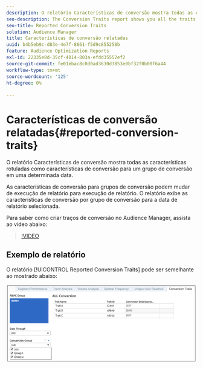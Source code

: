 ```yaml
---
description: O relatório Características de conversão mostra todas as características rotuladas como características de conversão para um grupo de conversão em uma determinada data. As características de conversão para grupos de conversão podem mudar de execução de relatório para execução de relatório. O relatório exibe as características de conversão por grupo de conversão para a data de relatório selecionada.
seo-description: The Conversion Traits report shows you all the traits labeled as conversion traits for a conversion group at a certain date. Conversion traits for conversion groups can change from reporting run to reporting run. The report displays conversion traits by conversion group for the selected reporting date.
seo-title: Reported Conversion Traits
solution: Audience Manager
title: Características de conversão relatadas
uuid: b4b5eb9c-d83e-4e7f-8661-f5d9c855258b
feature: Audience Optimization Reports
exl-id: 22335e8d-35cf-4014-803a-efdd35552ef2
source-git-commit: fe01ebac8c0d0ad3630d3853e0bf32f0b00f6a44
workflow-type: tm+mt
source-wordcount: '125'
ht-degree: 0%

---
```


# Características de conversão relatadas{#reported-conversion-traits}

O relatório Características de conversão mostra todas as características rotuladas como características de conversão para um grupo de conversão em uma determinada data.

As características de conversão para grupos de conversão podem mudar de execução de relatório para execução de relatório. O relatório exibe as características de conversão por grupo de conversão para a data de relatório selecionada.

Para saber como criar traços de conversão no Audience Manager, assista ao vídeo abaixo:

>[!VIDEO](https://video.tv.adobe.com/v/30830?captions=por_br)

## Exemplo de relatório

O relatório [!UICONTROL Reported Conversion Traits] pode ser semelhante ao mostrado abaixo:

![](assets/reported-conversion-traits.png)
